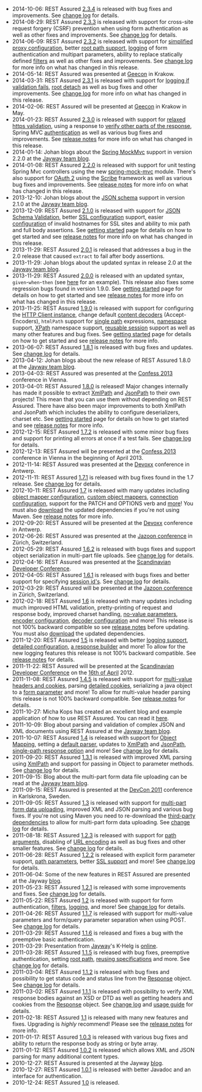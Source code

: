   * 2014-10-06: REST Assured [2.3.4](http://dl.bintray.com/johanhaleby/generic/rest-assured-2.3.4-dist.zip) is released with bug fixes and improvements. See [change log](https://raw.githubusercontent.com/jayway/rest-assured/master/changelog.txt) for details.
  * 2014-08-29: REST Assured [2.3.3](http://dl.bintray.com/johanhaleby/generic/rest-assured-2.3.3-dist.zip) is released with support for cross-site request forgery (CSRF) prevention when using form authentication as well as other fixes and improvements. See [change log](https://raw.githubusercontent.com/jayway/rest-assured/master/changelog.txt) for details.
  * 2014-06-09: REST Assured [2.3.2](http://dl.bintray.com/johanhaleby/generic/rest-assured-2.3.2-dist.zip) is released with support for [simplified proxy configuration](Usage#Proxy_Configuration.md), better [root path support](Usage#Root_path.md), [logging](Usage#Logging.md) of form authentication and multipart parameters, ability to replace statically defined [filters](Usage#Filters.md) as well as other fixes and improvements. See [change log](https://raw.githubusercontent.com/jayway/rest-assured/master/changelog.txt) for more info on what has changed in this release.
  * 2014-05-14: REST Assured was presented at [Geecon](http://2014.geecon.org/) in Krakow.
  * 2014-03-31: REST Assured [2.3.1](http://dl.bintray.com/johanhaleby/generic/rest-assured-2.3.1-dist.zip) is released with support for [logging if validation fails](Usage#Log_if_validation_fails.md), [root detach](Usage#Root_path.md) as well as bug fixes and other improvements. See [change log](https://raw.githubusercontent.com/jayway/rest-assured/master/changelog.txt) for more info on what has changed in this release.
  * 2014-02-06: REST Assured will be presented at [Geecon](http://2014.geecon.org/) in Krakow in May.
  * 2014-01-23: REST Assured [2.3.0](http://dl.bintray.com/johanhaleby/generic/rest-assured-2.3.0-dist.zip) is released with support for [relaxed https validation](Usage#SSL.md), using a response to [verify other parts of the response](Usage#Use_the_response_to_verify_other_parts_of_the_response.md), Spring MVC [authentication](Usage#Spring_MVC_Authentication.md) as well as various bug fixes and improvements. See [release notes](ReleaseNotes23.md) for more info on what has changed in this release.
  * 2014-01-14: Johan blogs about the [Spring MockMvc](Usage#Spring_Mock_Mvc_Module.md) support in version 2.2.0 at the [Jayway team blog](http://www.jayway.com/2014/01/14/unit-testing-spring-mvc-controllers-with-rest-assured/).
  * 2014-01-08: REST Assured [2.2.0](https://rest-assured.googlecode.com/files/rest-assured-2.2.0-dist.zip) is released with support for unit testing Spring Mvc controllers using the new [spring-mock-mvc](Usage#Spring_Mock_Mvc_Module.md) module. There's also support for [OAuth 2](Usage#OAuth.md) using the [Scribe](https://github.com/fernandezpablo85/scribe-java) framework as well as various bug fixes and improvements. See [release notes](ReleaseNotes22.md) for more info on what has changed in this release.
  * 2013-12-10: Johan blogs about the [JSON schema](https://code.google.com/p/rest-assured/wiki/Usage#JSON_Schema_validation) support in version 2.1.0 at the [Jayway team blog](http://www.jayway.com/2013/12/10/json-schema-validation-with-rest-assured/).
  * 2013-12-09: REST Assured [2.1.0](https://rest-assured.googlecode.com/files/rest-assured-2.1.0-dist.zip) is released with support for [JSON Schema Validation](https://code.google.com/p/rest-assured/wiki/Usage#JSON_Schema_validation), better [SSL configuration](https://code.google.com/p/rest-assured/wiki/Usage#SSL_Config) support, easier [configuration](https://code.google.com/p/rest-assured/wiki/Usage#SSL_invalid_hostname) of invalid hostnames for SSL sites and ability to mix path and full body assertions. See [getting started](GettingStarted.md) page for details on how to get started and see [release notes](ReleaseNotes21.md) for more info on what has changed in this release.
  * 2013-11-29: REST Assured [2.0.1](https://rest-assured.googlecode.com/files/rest-assured-2.0.1-dist.zip) is released that addresses a bug in the 2.0 release that caused `extract` to fail after body assertions.
  * 2013-11-29: Johan blogs about the updated syntax in release 2.0 at the [Jayway team blog](http://www.jayway.com/2013/11/29/rest-assured-2-0-testing-your-rest-services-is-easier-than-ever/).
  * 2013-11-29: REST Assured [2.0.0](https://rest-assured.googlecode.com/files/rest-assured-2.0.0-dist.zip) is released with an updated syntax, `given`-`when`-`then` (see [here](https://code.google.com/p/rest-assured/wiki/Usage#Extracting_values_from_the_Response_after_validation) for an example). This release also fixes some regression bugs found in version 1.9.0. See [getting started](GettingStarted.md) page for details on how to get started and see [release notes](ReleaseNotes20.md) for more info on what has changed in this release.
  * 2013-11-25: REST Assured [1.9.0](https://rest-assured.googlecode.com/files/rest-assured-1.9.0-dist.zip) is released with support for configuring the [HTTP Client instance](https://code.google.com/p/rest-assured/wiki/Usage#HTTP_Client_Config),  change default [content decoders](https://code.google.com/p/rest-assured/wiki/Usage#Decoder_Config) (Accept-Encoders), `htmlPath` support for [single path](https://code.google.com/p/rest-assured/wiki/Usage#Single_path) expressions, [namespace](https://code.google.com/p/rest-assured/wiki/Usage#XML_namespaces) support, [XPath](https://code.google.com/p/rest-assured/wiki/Usage#XPath) namespace support, [reusable session](https://code.google.com/p/rest-assured/wiki/Usage#Session_Filter) support as well as many other features and bug fixes. See [getting started](GettingStarted.md) page for details on how to get started and see [release notes](ReleaseNotes19.md) for more info.
  * 2013-06-07: REST Assured [1.8.1](https://rest-assured.googlecode.com/files/rest-assured-1.8.1-dist.zip) is released with bug fixes and updates. See [change log](http://github.com/jayway/rest-assured/raw/master/changelog.txt) for details.
  * 2013-04-12: Johan blogs about the new release of REST Assured 1.8.0 at the [Jayway team blog](http://www.jayway.com/2013/04/12/whats-new-in-rest-assured-1-8/).
  * 2013-04-03: REST Assured was presented at the [Confess 2013](https://2013.con-fess.com/sessions/-/details/60/Do-you-REST-Assured) conference in Vienna.
  * 2013-04-01: REST Assured [1.8.0](https://rest-assured.googlecode.com/files/rest-assured-1.8.0-dist.zip) is released! Major changes internally has made it possible to extract [XmlPath](http://rest-assured.googlecode.com/svn/tags/1.8.0/apidocs/com/jayway/restassured/path/xml/XmlPath.html) and [JsonPath](http://rest-assured.googlecode.com/svn/tags/1.8.0/apidocs/com/jayway/restassured/path/json/JsonPath.html) to their own projects! This mean that you can use them without depending on REST Assured. There have also been major improvements to both XmlPath and JsonPath which includes the ability to configure deserializers, charset etc. See [getting started](GettingStarted.md) page for details on how to get started and see [release notes](ReleaseNotes18.md) for more info.
  * 2012-12-15: REST Assured [1.7.2](http://rest-assured.googlecode.com/files/rest-assured-1.7.2.zip) is released with some minor bug fixes and support for printing all errors at once if a test fails. See [change log](http://github.com/jayway/rest-assured/raw/master/changelog.txt) for details.
  * 2012-12-13: REST Assured will be presented at the [Confess 2013](https://2013.con-fess.com/sessions/-/details/60/Do-you-REST-Assured) conference in Vienna in the beginning of April 2013.
  * 2012-11-14: REST Assured was presented at the [Devoxx](http://www.devoxx.com/display/DV12/Do+you+REST+Assured) conference in Antwerp.
  * 2012-11-11: REST Assured [1.7.1](http://rest-assured.googlecode.com/files/rest-assured-1.7.1.zip) is released with bug fixes found in the 1.7 release. See [change log](http://github.com/jayway/rest-assured/raw/master/changelog.txt) for details.
  * 2012-10-11: REST Assured [1.7](http://rest-assured.googlecode.com/files/rest-assured-1.7.zip) is released with many updates including [object mapper configuration](http://code.google.com/p/rest-assured/wiki/Usage#Configuration), [custom object mappers](http://code.google.com/p/rest-assured/wiki/Usage#Custom), [connection configuration](http://code.google.com/p/rest-assured/wiki/Usage#Connection_Config), support for the PATCH and OPTIONS verb and [more](http://github.com/jayway/rest-assured/raw/master/changelog.txt)! You must also [download](http://rest-assured.googlecode.com/files/rest-assured-dependencies.zip) the updated dependencies if you're not using Maven. See [release notes](ReleaseNotes17.md) for more info.
  * 2012-09-20: REST Assured will be presented at the [Devoxx](http://www.devoxx.com/display/DV12/Do+you+REST+Assured) conference in Antwerp.
  * 2012-06-26: REST Assured was presented at the [Jazoon conference](http://jazoon.com/) in Zürich, Switzerland.
  * 2012-05-29: REST Assured [1.6.2](http://rest-assured.googlecode.com/files/rest-assured-1.6.2.zip) is released with bugs fixes and support object serialization in multi-part file uploads. See [change log](http://github.com/jayway/rest-assured/raw/master/changelog.txt) for details.
  * 2012-04-16: REST Assured was presented at the [Scandinavian Developer Conference](http://www.scandevconf.se/).
  * 2012-04-05: REST Assured [1.6.1](http://rest-assured.googlecode.com/files/rest-assured-1.6.1.zip) is released with bugs fixes and better support for specifying [session id's](http://code.google.com/p/rest-assured/wiki/Usage#Session_support). See [change log](http://github.com/jayway/rest-assured/raw/master/changelog.txt) for details.
  * 2012-03-29: REST Assured will be presented at the [Jazoon conference](http://jazoon.com/2012/) in Zürich, Switzerland.
  * 2012-02-18: REST Assured [1.6](http://rest-assured.googlecode.com/files/rest-assured-1.6.zip) is released with many updates including much improved HTML validation, pretty-printing of request and response body, improved charset handling, [no-value parameters](http://code.google.com/p/rest-assured/wiki/Usage#No-value_parameter), [encoder configuration](http://code.google.com/p/rest-assured/wiki/Usage#Encoder_Config), [decoder configuration](http://code.google.com/p/rest-assured/wiki/Usage#Decoder_Config) and more! This release is not 100% backward compatible so see [release notes](http://code.google.com/p/rest-assured/wiki/ReleaseNotes16) before updating. You must also [download](http://rest-assured.googlecode.com/files/rest-assured-dependencies.zip) the updated dependencies.
  * 2011-12-20: REST Assured [1.5](http://rest-assured.googlecode.com/files/rest-assured-1.5.zip) is released with better [logging support](http://code.google.com/p/rest-assured/wiki/Usage#Logging), [detailed configuration](http://code.google.com/p/rest-assured/wiki/Usage#Detailed_configuration), [a response builder](http://code.google.com/p/rest-assured/wiki/Usage#Response_Builder) and more! To allow for the new logging features this release is not 100% backward compatible. See [release notes](http://code.google.com/p/rest-assured/wiki/ReleaseNotes15) for details.
  * 2011-11-22: REST Assured will be presented at the [Scandinavian Developer Conference](http://www.scandevconf.se/) on the [16th of April](http://www.scandevconf.se/2012/conference/detailed-program/) 2012.
  * 2011-11-08: REST Assured [1.4.5](http://rest-assured.googlecode.com/files/rest-assured-1.4.5.zip) is released with support for [multi-value headers and cookies](http://code.google.com/p/rest-assured/wiki/Usage#Multi-value_headers_and_cookies), parsing [detailed cookies](http://code.google.com/p/rest-assured/wiki/Usage#Detailed_Cookies), serializing a java object to a [form parameter](http://code.google.com/p/rest-assured/wiki/Usage#Content-Type_based_Serialization) and more! To allow for multi-value header parsing this release is not 100% backward compatible. See [release notes](http://code.google.com/p/rest-assured/wiki/ReleaseNotes145) for details.
  * 2011-10-27: Micha Kops has created an excellent blog and example application of how to use REST Assured. You can read it [here](http://www.hascode.com/2011/10/testing-restful-web-services-made-easy-using-the-rest-assured-framework/).
  * 2011-10-09: Blog about parsing and validation of complex JSON and XML documents using REST Assured at the [Jayway team blog](http://blog.jayway.com/2011/10/09/simple-parsing-of-complex-json-and-xml-documents-in-java/).
  * 2011-10-07: REST Assured [1.4](http://rest-assured.googlecode.com/files/rest-assured-1.4.zip) is released with support for [Object Mapping](http://code.google.com/p/rest-assured/wiki/Usage#Object_Mapping), setting a [default parser](http://code.google.com/p/rest-assured/wiki/Usage#Default_parser), updates to [XmlPath](http://rest-assured.googlecode.com/svn/tags/1.4/apidocs/com/jayway/restassured/path/xml/XmlPath.html) and [JsonPath](http://rest-assured.googlecode.com/svn/tags/1.4/apidocs/com/jayway/restassured/path/json/JsonPath.html), [single-path response option](http://code.google.com/p/rest-assured/wiki/Usage#Single_path) and more! See [change log](http://github.com/jayway/rest-assured/raw/master/changelog.txt) for details.
  * 2011-09-20: REST Assured [1.3.1](http://rest-assured.googlecode.com/files/rest-assured-1.3.1.zip) is released with improved XML parsing using [XmlPath](http://rest-assured.googlecode.com/svn/tags/1.3.1/apidocs/com/jayway/restassured/path/xml/XmlPath.html) and support for passing in Object to parameter methods. See [change log](http://github.com/jayway/rest-assured/raw/master/changelog.txt) for details.
  * 2011-09-15: Blog about the multi-part form data file uploading can be read at the [Jayway team blog](http://blog.jayway.com/2011/09/15/multipart-form-data-file-uploading-made-simple-with-rest-assured/).
  * 2011-09-15: REST Assured is presented at the [DevCon 2011](http://telecomcity.org/hem/devcon11.aspx) conference in Karlskrona, Sweden.
  * 2011-09-05: REST Assured [1.3](http://rest-assured.googlecode.com/files/rest-assured-1.3.zip) is released with support for [multi-part form data uploading](http://code.google.com/p/rest-assured/wiki/Usage?ts=1315249915&updated=Usage#Multi-part_form_data), improved XML and JSON parsing and various bug fixes. If you're not using Maven you need to re-download the [third-party dependencies](http://rest-assured.googlecode.com/files/rest-assured-legacy-dependencies.zip) to allow for multi-part form data uploading. See [change log](http://github.com/jayway/rest-assured/raw/master/changelog.txt) for details.
  * 2011-08-18: REST Assured [1.2.3](http://rest-assured.googlecode.com/files/rest-assured-1.2.3.zip) is released with support for [path arguments](http://code.google.com/p/rest-assured/wiki/Usage?ts=1313681391&updated=Usage#Path_arguments), disabling of [URL encoding](http://code.google.com/p/rest-assured/wiki/Usage?ts=1313681391&updated=Usage#URL_Encoding) as well as bug fixes and other smaller features. See [change log](http://github.com/jayway/rest-assured/raw/master/changelog.txt) for details.
  * 2011-06-28: REST Assured [1.2.2](http://rest-assured.googlecode.com/files/rest-assured-1.2.2.zip) is released with explicit form parameter support, [path parameters](http://code.google.com/p/rest-assured/wiki/Usage#Path_parameters), better [SSL support](http://code.google.com/p/rest-assured/wiki/Usage#SSL) and more! See [change log](http://github.com/jayway/rest-assured/raw/master/changelog.txt) for details.
  * 2011-06-04: Some of the new features in REST Assured are presented at the Jayway [blog](http://blog.jayway.com/2011/06/04/is-your-rest-assured/).
  * 2011-05-23: REST Assured [1.2.1](http://rest-assured.googlecode.com/files/rest-assured-1.2.1.zip) is released with some improvements and fixes. See [change log](http://github.com/jayway/rest-assured/raw/master/changelog.txt) for details.
  * 2011-05-22: REST Assured [1.2](http://rest-assured.googlecode.com/files/rest-assured-1.2.zip) is released with support for form authentication, [filters](http://code.google.com/p/rest-assured/wiki/Usage#Filters), [logging](http://code.google.com/p/rest-assured/wiki/Usage#Logging), and more! See [change log](http://github.com/jayway/rest-assured/raw/master/changelog.txt) for details.
  * 2011-04-26: REST Assured [1.1.7](http://rest-assured.googlecode.com/files/rest-assured-1.1.7.zip) is released with support for multi-value parameters and form/query parameter separation when using POST. See [change log](http://github.com/jayway/rest-assured/raw/master/changelog.txt) for details.
  * 2011-03-29: REST Assured [1.1.6](http://rest-assured.googlecode.com/files/rest-assured-1.1.6.zip) is released and fixes a bug with the preemptive basic authentication.
  * 2011-03-29: Presentation from [Jayway](http://www.jayway.com)'s K-Helg is [online](http://rest-assured.googlecode.com/files/rest-assured-khelg-2011.pdf).
  * 2011-03-28: REST Assured [1.1.5](http://rest-assured.googlecode.com/files/rest-assured-1.1.5.zip) is released with bug fixes, preemptive authentication, setting [root path](http://code.google.com/p/rest-assured/wiki/Usage#Root_path), [reusing specifications](http://code.google.com/p/rest-assured/wiki/Usage#Specification_Re-use) and more. See [change log](http://github.com/jayway/rest-assured/raw/master/changelog.txt) for details.
  * 2011-03-04: REST Assured [1.1.2](http://rest-assured.googlecode.com/files/rest-assured-1.1.2.zip) is released with bug fixes and possibility to get status code and status line from the [Response](http://rest-assured.googlecode.com/svn/tags/1.1.5/apidocs/com/jayway/restassured/response/Response.html) object. See [change log](http://github.com/jayway/rest-assured/raw/master/changelog.txt) for details.
  * 2011-03-02: REST Assured [1.1.1](http://rest-assured.googlecode.com/files/rest-assured-1.1.1.zip) is released with possibility to verify XML response bodies against an XSD or DTD as well as getting headers and cookies from the [Response](http://rest-assured.googlecode.com/svn/tags/1.1.5/apidocs/com/jayway/restassured/response/Response.html) object. See [change log](http://github.com/jayway/rest-assured/raw/master/changelog.txt) and [usage guide](Usage.md) for details.
  * 2011-02-18: REST Assured [1.1](http://rest-assured.googlecode.com/files/rest-assured-1.1.zip) is released with many new features and fixes. Upgrading is _highly_ recommend! Please see the [release notes](ReleaseNotes11.md) for more info.
  * 2011-01-17: REST Assured [1.0.3](http://rest-assured.googlecode.com/files/rest-assured-1.0.3.zip) is released with various bug fixes and ability to return the response body as string or byte array.
  * 2011-01-12: REST Assured [1.0.2](http://rest-assured.googlecode.com/files/rest-assured-1.0.2.zip) is released which allows XML and JSON parsing for many additional content types.
  * 2010-12-27: REST Assured is presented at the Jayway [blog](http://blog.jayway.com/2010/12/27/rest-assured-or-how-to-easily-test-rest-services-in-java/).
  * 2010-12-27: REST Assured [1.0.1](http://rest-assured.googlecode.com/files/rest-assured-1.0.1.zip) is released with better Javadoc and an interface for authentication.
  * 2010-12-24: REST Assured [1.0](http://rest-assured.googlecode.com/files/rest-assured-1.0.zip) is released.